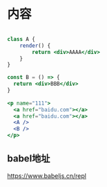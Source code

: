 # 内容

```jsx

class A {
    render() {
        return <div>AAAA</div>
    }
}

const B = () => {
  return <div>BBB</div>
}
      
<p name="111">
  <a href="baidu.com"></a>
  <a href="baidu.com"></a>
  <A />
  <B />
</p>
```

## babel地址

<https://www.babeljs.cn/repl>
